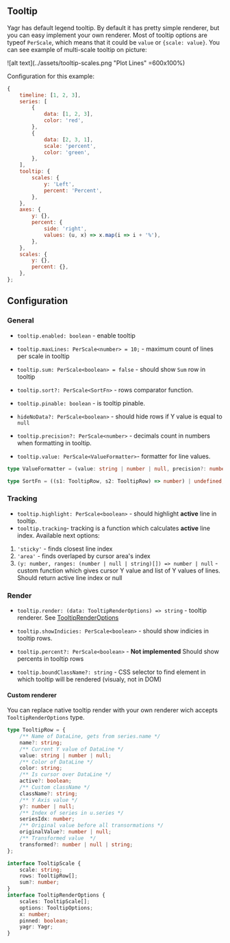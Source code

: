 ## Tooltip

Yagr has default legend tooltip. By default it has pretty simple renderer, but you can easy implement your own renderer.
Most of tooltip options are typeof `PerScale`, which means that it could be `value` or `{scale: value}`. You can see example of multi-scale tooltip on picture:

![alt text](../assets/tooltip-scales.png "Plot Lines" =600x100%)

Configuration for this example:

```js
{
    timeline: [1, 2, 3],
    series: [
        {
            data: [1, 2, 3],
            color: 'red',
        },
        {
            data: [2, 3, 1],
            scale: 'percent',
            color: 'green',
        },
    ],
    tooltip: {
        scales: {
            y: 'Left',
            percent: 'Percent',
        },
    },
    axes: {
        y: {},
        percent: {
            side: 'right',
            values: (u, x) => x.map(i => i + '%'),
        },
    },
    scales: {
        y: {},
        percent: {},
    },
};
```

## Configuration

### General

-   `tooltip.enabled: boolean` - enable tooltip
-   `tooltip.maxLines: PerScale<number> = 10;` - maximum count of lines per scale in tooltip
-   `tooltip.sum: PerScale<boolean> = false` - should show `Sum` row in tooltip
-   `tooltip.sort?: PerScale<SortFn>` - rows comparator function.
-   `tooltip.pinable: boolean` - is tooltip pinable.
-   `hideNoData?: PerScale<boolean>` - should hide rows if Y value is equal to `null`
-   `tooltip.precision?: PerScale<number>` - decimals count in numbers when formatting in tooltip.

-   `tooltip.value: PerScale<ValueFormatter>`- formatter for line values.

```ts
type ValueFormatter = (value: string | number | null, precision?: number) => string;
```

```ts
type SortFn = ((s1: TooltipRow, s2: TooltipRow) => number) | undefined;
```

### Tracking

-   `tooltip.highlight: PerScale<boolean>` - should highlight **active** line in tooltip.
-   `tooltip.tracking`- tracking is a function which calculates **active** line index. Available next options:

1.  `'sticky'` - finds closest line index
2.  `'area'` - finds overlaped by cursor area's index
3.  `(y: number, ranges: (number | null | string)[]) => number | null` - custom function which gives cursor Y value and list of Y values of lines. Should return active line index or null

### Render

-   `tooltip.render: (data: TooltipRenderOptions) => string` - tooltip renderer. See [TooltipRenderOptions](#custom-renderer)

-   `tooltip.showIndicies: PerScale<boolean>` - should show indicies in tooltip rows.

-   `tooltip.percent?: PerScale<boolean>` - **Not implemented** Should show percents in tooltip rows

-   `tooltip.boundClassName?: string` - CSS selector to find element in which tooltip will be rendered (visualy, not in DOM)

#### Custom renderer

You can replace native tooltip render with your own renderer wich accepts `TooltipRenderOptions` type.

```ts
type TooltipRow = {
    /** Name of DataLine, gets from series.name */
    name?: string;
    /** Current Y value of DataLine */
    value: string | number | null;
    /** Color of DataLine */
    color: string;
    /** Is cursor over DataLine */
    active?: boolean;
    /** Custom className */
    className?: string;
    /** Y Axis value */
    y?: number | null;
    /** Index of series in u.series */
    seriesIdx: number;
    /** Original value before all transormations */
    originalValue?: number | null;
    /** Transformed value  */
    transformed?: number | null | string;
};

interface TooltipScale {
    scale: string;
    rows: TooltipRow[];
    sum?: number;
}
interface TooltipRenderOptions {
    scales: TooltipScale[];
    options: TooltipOptions;
    x: number;
    pinned: boolean;
    yagr: Yagr;
}
```
